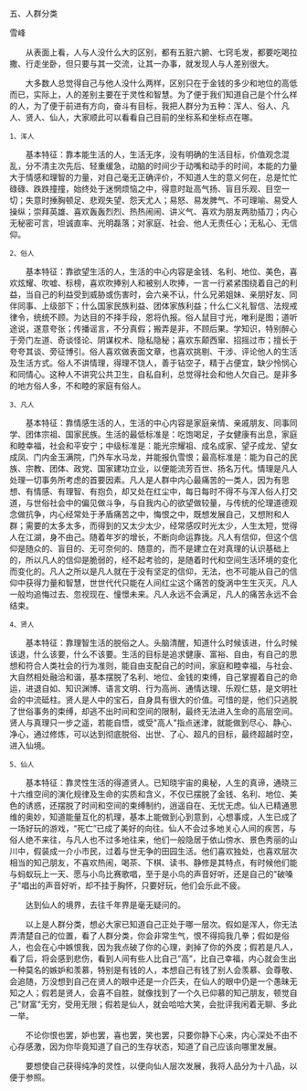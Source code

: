 五、人群分类

雪峰


　　从表面上看，人与人没什么大的区别，都有五脏六腑、七窍毛发，都要吃喝拉撒、行走坐卧，但只要与其一交流，让其一办事，就发现人与人差别很大。

　　大多数人总觉得自己与他人没什么两样，区别只在于金钱的多少和地位的高低而已，实际上，人的差别主要在于灵性和智慧。为了便于我们知道自己是个什么样的人，为了便于前进有方向，奋斗有目标，我把人群分为五种：浑人、俗人、凡人、贤人、仙人，大家顺此可以看看自己目前的坐标系和坐标点在哪。


    1、浑人

　　基本特征：靠本能生活的人，生活无序，没有明确的生活目标，价值观念混乱，分不清主次先后、轻重缓急，动脑的时间少于动嘴和动手的时间，本能的力量大于情感和理智的力量，对自己毫无正确评价，不知道人生的意义何在，总是忙忙碌碌、跌跌撞撞，始终处于迷惘烦恼之中，得意时趾高气扬、盲目乐观、目空一切；失意时捶胸顿足、悲观失望、怨天尤人；易怒、易发脾气、不可理喻、易受人操纵；崇拜英雄、喜欢轰轰烈烈、热热闹闹、讲义气、喜欢为朋友两肋插刀；内心无秘密可言，坦诚直率、光明磊落；对家庭、社会、他人无责任心；无私心、无信仰。


    2、俗人

　　基本特征：靠欲望生活的人，生活的中心内容是金钱、名利、地位、美色，喜欢炫耀、吹嘘、标榜，喜欢吹捧别人和被别人吹捧，一言一行紧紧围绕着自己的利益，当自己的利益受到威胁或伤害时，会六亲不认，什么兄弟姐妹、亲朋好友、同伴同事、上级部下；什么国家民族利益、团体家族利益；什么仁义礼智信、法规戒律令，统统不顾。为达目的不择手段，恩将仇报。俗人鼠目寸光，唯利是图；道听途说，遂意夸张；传播谣言，不分真假；搬弄是非，不顾后果。学知识，特别醉心于旁门左道、奇谈怪论、阴谋权术、隐私隐秘；喜欢东颠西窜、招摇过市；擅长于夸夸其谈、旁征博引。俗人喜欢做表面文章，也喜欢挑剔、干涉、评论他人的生活及生活方式。俗人不讲情理，得理不饶人，善于钻空子，精于占便宜，缺少怜悯心和同情心。这种人不讲究公共卫生，自私自利，总觉得社会和他人欠自己。是非多的地方俗人多，不和睦的家庭有俗人。


    3、凡人

　　基本特征：靠情感生活的人，生活的中心内容是家庭亲情、亲戚朋友、同事同学、团体宗祖、国家民族。生活的最低标准是：吃饱喝足，子女健康有出息，家庭和睦幸福，社会和平安宁；中级标准是：能光宗耀祖、成名成家、望子成龙、望女成凤、门内金玉满院，门外车水马龙，并能报仇雪恨；最高标准是：能为自己的民族、宗教、团体、政党、国家建功立业，以便能流芳百世、扬名万代。情理是凡人处理一切事务所考虑的首要因素。凡人是人群中内心最痛苦的一类人，因为有思想、有情感、有理智、有抱负，却又处在红尘中，每日每时不得不与浑人俗人打交道，与世俗社会中的偏见做斗争，与自我内心的欲望做较量，与传统的伦理道德观念做抗争，内心经常处于矛盾痛苦之中，悔恨之中，既想发展自己，又想附和人群；需要的太多太多，而得到的又太少太少，经常感叹时光太少，人生太短，觉得人在江湖，身不由己。随着年岁的增长，不断向命运靠拢。凡人有信仰，但这个信仰是随众的、盲目的、无可奈何的、随意的，而不是建立在对真理的认识基础上的，所以凡人的信仰是脆弱的，经不起考验的，是随着时代和空间生活环境的变化而变化的。凡人之所以是凡人就在于没有坚定的信仰，无法，也不可能从自己的信仰中获得力量和智慧，世世代代只能在人间红尘这个痛苦的旋涡中生生灭灭。凡人一般均追悔过去、忽视现在、憧憬未来。凡人永远不会满足，凡人的痛苦永远不会结束。


    4、贤人

　　基本特征：靠理智生活的脱俗之人。头脑清醒，知道什么时候该进，什么时候该退，什么该要，什么不该要。生活的目标是追求健康、富裕、自由，有自己的思想和符合人类社会的行为准则，能自由支配自己的时间，家庭和睦幸福，与社会、大自然相处融洽和谐，基本摆脱了名利、地位、金钱的束缚，自己掌握着自己的命运，进退自如、知识渊博、语言文明、行为高尚、通情达理、乐观仁慈，是文明社会的中流砥柱。贤人是人中的宝石，自身具有很大的价值。可惜的是，他们只逃脱了世俗事务的束缚，却逃不出时间和空间的限制，最终无法进入生命的高层空间。贤人与真理只一步之遥，若能自悟，或受"高人"指点迷津，就能做到尽心、静心、净心，通过修炼，可以达到彻底脱俗、出世、了心、超凡的目标，最终超越时空，进入仙境。


    5、仙人

　　基本特征：靠灵性生活的得道贤人。已知晓宇宙的奥秘，人生的真谛，通晓三十六维空间的演化规律及生命的实质和含义，不仅已摆脱了金钱、名利、地位、美色的诱惑，还摆脱了时间和空间的束缚制约，逍遥自在、无忧无虑。仙人已精通思维的奥妙，知道能量互化的机理，基本上能做到心到意到，心想事成，人生已成了一场好玩的游戏，“死亡”已成了美好的向往。仙人不会过多地关心人间的疾苦，与俗人绝不来往，与凡人也不过多地往来，他们一般隐居于依山傍水、景色秀丽的山川中，假装成一介小市民，过着与世无争的田园生活。他们喜欢独处，也喜欢层次相当的知己朋友，不喜欢热闹，喝茶、下棋、读书、静修是其特点，有时候他们能与蚂蚁玩上一天、愿与小鸟比赛歌唱，至于是小鸟的声音好听，还是自己的"破嗓子"唱出的声音好听，却不挂于胸怀，只要好玩，他们会乐此不疲。


　　达到仙人的境界，去往千年界是毫无疑问的。


　　以上是人群分类，想必大家已知道自己正处于哪一层次。假如是浑人，你无法弄清楚自己的位置，看了人群分类，你会非常生气，恨不得捣我几拳；假如是俗人，也会在心中嫉恨我，因为我点破了你的心理，剥掉了你的外皮；假若是凡人，看了后，将会感到悲伤，看到人间有些人比自己“高”，比自己幸福，内心就会生出一种莫名的嫉妒和羡慕，特别是有钱的人，本想自己有钱了别人会羡慕、会尊敬、会追随，万没想到自己在贤人的眼中还是一介匹夫，在仙人的眼中仍是一个愚昧无知之人；假若是贤人，会喜不自胜，就像找到了一个久已仰慕的知己朋友，顿觉自己"财富"无穷，受用无限；假若是仙人，就会哈哈大笑，会批评我闲着无聊、多此一举。

　　不论你恨也罢，妒也罢，喜也罢，笑也罢，只要你静下心来，内心深处不由不心存感激，因为你毕竟知道了自己的生存状态，知道了自己应该向哪里发展。

　　要想使自己获得纯净的灵性，以便向仙人层次发展，我将人品分为十八品，以便于参照。



